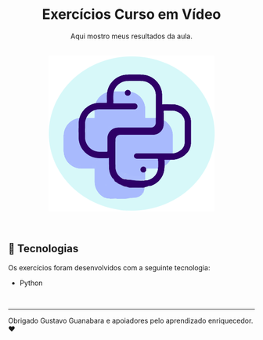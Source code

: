 <h1 align="center"> Exercícios Curso em Vídeo </h1>

<p align="center">
Aqui mostro meus resultados da aula. <br/>




<br>

<p align="center">
  <img src="./logoPython.png">
</p>



<br>


## 🚀 Tecnologias

Os exercícios foram desenvolvidos com a seguinte tecnologia:

- Python


<br>

---
Obrigado Gustavo Guanabara e apoiadores pelo aprendizado enriquecedor. ❤






